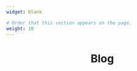 ```yaml
---
widget: blank

# Order that this section appears on the page.
weight: 10
---
```

<h1 style="text-align:center">Blog</h1>